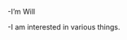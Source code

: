 -I’m Will

-I am interested in various things.

<!---
vren-gram/vren-gram is a ✨ special ✨ repository because its `README.md` (this file) appears on your GitHub profile.
You can click the Preview link to take a look at your changes.
--->
